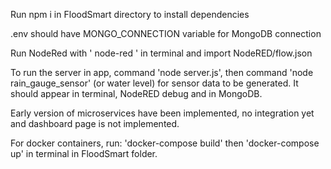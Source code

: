 Run npm i in FloodSmart directory to install dependencies

.env should have MONGO_CONNECTION variable for MongoDB connection

Run NodeRed with ' node-red ' in terminal and import NodeRED/flow.json

To run the server in app, command 'node server.js', then command 'node rain_gauge_sensor' (or water level) for sensor data to be generated.
It should appear in terminal, NodeRED debug and in MongoDB. 

Early version of microservices have been implemented, no integration yet and dashboard page is not implemented. 

For docker containers, run:
'docker-compose build'
then
'docker-compose up'
in terminal in FloodSmart folder. 